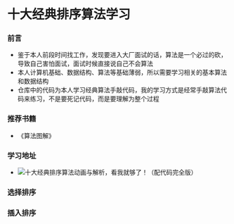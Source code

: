 # 十大经典排序算法学习

### 前言

- 鉴于本人前段时间找工作，发现要进入大厂面试的话，算法是一个必过的砍，导致自己害怕面试，面试时候直接说自己不会算法
- 本人计算机基础、数据结构、算法等基础薄弱，所以需要学习相关的基本算法和数据结构
- 仓库中的代码为本人学习经典算法手敲代码，我的学习方式是经常手敲算法代码来练习，不是要死记代码，而是要理解为整个过程

### 推荐书籍

- 《算法图解》

### 学习地址

- ![十大经典排序算法动画与解析，看我就够了！（配代码完全版）](https://mp.weixin.qq.com/s/vn3KiV-ez79FmbZ36SX9lg)

### 选择排序

### 插入排序


